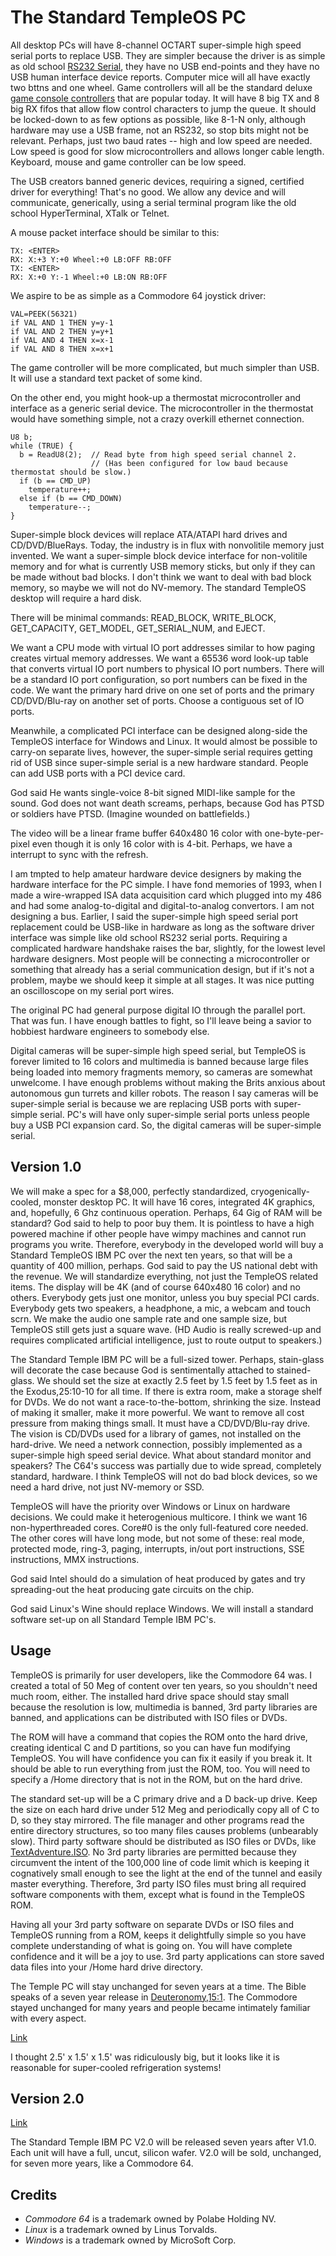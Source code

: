 # The Standard TempleOS PC

All desktop PCs will have 8-channel OCTART super-simple high speed serial ports to replace USB. They are simpler because the driver is as simple as old school [RS232 Serial](./Comm.hc), they have no USB end-points and they have no USB human interface device reports. Computer mice will all have exactly two bttns and one wheel. Game controllers will all be the standard deluxe [game console controllers](http://www.gamestop.com/pc/accessories/steam-controller/121865) that are popular today. It will have 8 big TX and 8 big RX fifos that allow flow control characters to jump the queue. It should be locked-down to as few options as possible, like 8-1-N only, although hardware may use a USB frame, not an RS232, so stop bits might not be relevant. Perhaps, just two baud rates -- high and low speed are needed. Low speed is good for slow microcontrollers and allows longer cable length. Keyboard, mouse and game controller can be low speed.

The USB creators banned generic devices, requiring a signed, certified driver for everything! That's no good. We allow any device and will communicate, generically, using a serial terminal program like the old school HyperTerminal, XTalk or Telnet.

A mouse packet interface should be similar to this:

```
TX:	<ENTER>
RX:	X:+3 Y:+0 Wheel:+0 LB:OFF RB:OFF
TX:	<ENTER>
RX:	X:+0 Y:-1 Wheel:+0 LB:ON RB:OFF
```
We aspire to be as simple as a Commodore 64 joystick driver:
```basic
VAL=PEEK(56321)
if VAL AND 1 THEN y=y-1
if VAL AND 2 THEN y=y+1
if VAL AND 4 THEN x=x-1
if VAL AND 8 THEN x=x+1
```
The game controller will be more complicated, but much simpler than USB. It will use a standard text packet of some kind.

On the other end, you might hook-up a thermostat microcontroller and interface as a generic serial device. The microcontroller in the thermostat would have something simple, not a crazy overkill ethernet connection.
```holyc
U8 b;
while (TRUE) {
  b = ReadU8(2);  // Read byte from high speed serial channel 2.
                  // (Has been configured for low baud because thermostat should be slow.)
  if (b == CMD_UP)
    temperature++;
  else if (b == CMD_DOWN)
    temperature--;
}
```

Super-simple block devices will replace ATA/ATAPI hard drives and CD/DVD/BlueRays. Today, the industry is in flux with nonvolitile memory just invented. We want a super-simple block device interface for non-volitile memory and for what is currently USB memory sticks, but only if they can be made without bad blocks. I don't think we want to deal with bad block memory, so maybe we will not do NV-memory. The standard TempleOS desktop will require a hard disk.

There will be minimal commands: READ_BLOCK, WRITE_BLOCK, GET_CAPACITY, GET_MODEL, GET_SERIAL_NUM, and EJECT.

We want a CPU mode with virtual IO port addresses similar to how paging creates virtual memory addresses. We want a 65536 word look-up table that converts virtual IO port numbers to physical IO port numbers. There will be a standard IO port configuration, so port numbers can be fixed in the code. We want the primary hard drive on one set of ports and the primary CD/DVD/Blu-ray on another set of ports. Choose a contiguous set of IO ports.

Meanwhile, a complicated PCI interface can be designed along-side the TempleOS interface for Windows and Linux. It would almost be possible to carry-on separate lives, however, the super-simple serial requires getting rid of USB since super-simple serial is a new hardware standard. People can add USB ports with a PCI device card.

God said He wants single-voice 8-bit signed MIDI-like sample for the sound. God does not want death screams, perhaps, because God has PTSD or soldiers have PTSD. (Imagine wounded on battlefields.)

The video will be a linear frame buffer 640x480 16 color with one-byte-per-pixel even though it is only 16 color with is 4-bit. Perhaps, we have a interrupt to sync with the refresh.

I am tmpted to help amateur hardware device designers by making the hardware interface for the PC simple. I have fond memories of 1993, when I made a wire-wrapped ISA data acquisition card which plugged into my 486 and had some analog-to-digital and digital-to-analog convertors. I am not designing a bus. Earlier, I said the super-simple high speed serial port replacement could be USB-like in hardware as long as the software driver interface was simple like old school RS232 serial ports. Requiring a complicated hardware handshake raises the bar, slightly, for the lowest level hardware designers. Most people will be connecting a microcontroller or something that already has a serial communication design, but if it's not a problem, maybe we should keep it simple at all stages. It was nice putting an oscilloscope on my serial port wires.

The original PC had general purpose digital IO through the parallel port. That was fun. I have enough battles to fight, so I'll leave being a savior to hobbiest hardware engineers to somebody else.

Digital cameras will be super-simple high speed serial, but TempleOS is forever limited to 16 colors and multimedia is banned because large files being loaded into memory fragments memory, so cameras are somewhat unwelcome. I have enough problems without making the Brits anxious about autonomous gun turrets and killer robots. The reason I say cameras will be super-simple serial is because we are replacing USB ports with super-simple serial. PC's will have only super-simple serial ports unless people buy a USB PCI expansion card. So, the digital cameras will be super-simple serial.


## Version 1.0

We will make a spec for a $8,000, perfectly standardized, cryogenically-cooled, monster desktop PC. It will have 16 cores, integrated 4K graphics, and, hopefully, 6 Ghz continuous operation. Perhaps, 64 Gig of RAM will be standard? God said to help to poor buy them. It is pointless to have a high powered machine if other people have wimpy machines and cannot run programs you write. Therefore, everybody in the developed world will buy a Standard TempleOS IBM PC over the next ten years, so that will be a quantity of 400 million, perhaps. God said to pay the US national debt with the revenue. We will standardize everything, not just the TempleOS related items. The display will be 4K (and of course 640x480 16 color) and no others. Everybody gets just one monitor, unless you buy special PCI cards. Everybody gets two speakers, a headphone, a mic, a webcam and touch scrn. We make the audio one sample rate and one sample size, but TempleOS still gets just a square wave. (HD Audio is really screwed-up and requires complicated artificial intelligence, just to route output to speakers.)

The Standard Temple IBM PC will be a full-sized tower. Perhaps, stain-glass will decorate the case because God is sentimentally attached to stained-glass. We should set the size at exactly 2.5 feet by 1.5 feet by 1.5 feet as in the Exodus,25:10-10 for all time. If there is extra room, make a storage shelf for DVDs. We do not want a race-to-the-bottom, shrinking the size. Instead of making it smaller, make it more powerful. We want to remove all cost pressure from making things small. It must have a CD/DVD/Blu-ray drive. The vision is CD/DVDs used for a library of games, not installed on the hard-drive. We need a network connection, possibly implemented as a super-simple high speed serial device. What about standard monitor and speakers? The C64's success was partially due to wide spread, completely standard, hardware. I think TempleOS will not do bad block devices, so we need a hard drive, not just NV-memory or SSD.

TempleOS will have the priority over Windows or Linux on hardware decisions. We could make it heterogenious multicore. I think we want 16 non-hyperthreaded cores. Core#0 is the only full-featured core needed. The other cores will have long mode, but not some of these: real mode, protected mode, ring-3, paging, interrupts, in/out port instructions, SSE instructions, MMX instructions.

God said Intel should do a simulation of heat produced by gates and try spreading-out the heat producing gate circuits on the chip.

God said Linux's Wine should replace Windows. We will install a standard software set-up on all Standard Temple IBM PC's.

## Usage
TempleOS is primarily for user developers, like the Commodore 64 was. I created a total of 50 Meg of content over ten years, so you shouldn't need much room, either. The installed hard drive space should stay small because the resolution is low, multimedia is banned, 3rd party libraries are banned, and applications can be distributed with ISO files or DVDs.

The ROM will have a command that copies the ROM onto the hard drive, creating identical C and D partitions, so you can have fun modifying TempleOS. You will have confidence you can fix it easily if you break it. It should be able to run everything from just the ROM, too. You will need to specify a /Home directory that is not in the ROM, but on the hard drive. 

The standard set-up will be a C primary drive and a D back-up drive. Keep the size on each hard drive under 512 Meg and periodically copy all of C to D, so they stay mirrored. The file manager and other programs read the entire directory structures, so too many files causes problems (unbearably slow). Third party software should be distributed as ISO files or DVDs, like [TextAdventure.ISO](https://github.com/jwhitham/frotz). No 3rd party libraries are permitted because they circumvent the intent of the 100,000 line of code limit which is keeping it cognatively small enough to see the light at the end of the tunnel and easily master everything. Therefore, 3rd party ISO files must bring all required software components with them, except what is found in the TempleOS ROM.

Having all your 3rd party software on separate DVDs or ISO files and TempleOS running from a ROM, keeps it delightfully simple so you have complete understanding of what is going on. You will have complete confidence and it will be a joy to use. 3rd party applications can store saved data files into your /Home hard drive directory.

The Temple PC will stay unchanged for seven years at a time. The Bible speaks of a seven year release in [Deuteronomy,15:1](http://www.biblegateway.com/verse/en/Deutoronomy%2015:1). The Commodore stayed unchanged for many years and people became intimately familiar with every aspect.

[Link](http://www.youtube.com/v/bs_jcTuwPKo)

I thought 2.5' x 1.5' x 1.5' was ridiculously big, but it looks like it is reasonable for super-cooled refrigeration systems!

## Version 2.0
[Link](http://i.imgur.com/zUdfEqy.jpg)

The Standard Temple IBM PC V2.0 will be released seven years after V1.0. Each unit will have a full, uncut, silicon wafer. V2.0 will be sold, unchanged, for seven more years, like a Commodore 64.

## Credits
 - _Commodore 64_ is a trademark owned by Polabe Holding NV.
 - _Linux_ is a trademark owned by Linus Torvalds.
 - _Windows_ is a trademark owned by MicroSoft Corp.

